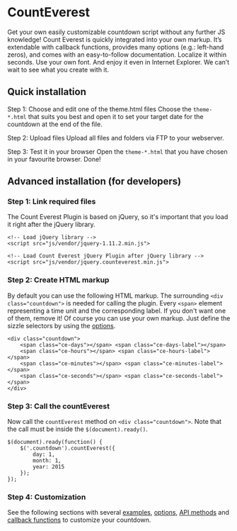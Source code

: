 # CountEverest
Get your own easily customizable countdown script without any further JS knowledge! Count Everest is quickly integrated into your own markup. It’s extendable with callback functions, provides many options (e.g.: left-hand zeros), and comes with an easy-to-follow documentation. Localize it within seconds. Use your own font. And enjoy it even in Internet Explorer. We can’t wait to see what you create with it.

## Quick installation
Step 1: Choose and edit one of the theme.html files
Choose the ```theme-*.html``` that suits you best and open it to set your target date for the countdown at the end of the file.

Step 2: Upload files
Upload all files and folders via FTP to your webserver.

Step 3: Test it in your browser
Open the ```theme-*.html``` that you have chosen in your favourite browser. Done!

## Advanced installation (for developers)
### Step 1: Link required files
The Count Everest Plugin is based on jQuery, so it's important that you load it right after the jQuery library.

```
<!-- Load jQuery library -->
<script src="js/vendor/jquery-1.11.2.min.js">

<!-- Load Count Everest jQuery Plugin after jQuery library -->
<script src="js/vendor/jquery.counteverest.min.js">
```
### Step 2: Create HTML markup
By default you can use the following HTML markup. The surrounding ```<div class="countdown">``` is needed for calling the plugin. Every ```<span>``` element representing a time unit and the corresponding label. If you don't want one of them, remove it! Of course you can use your own markup. Just define the sizzle selectors by using the [options](https://www.mediacoop.fr/sites/all/modules/glazed_builder/glazed_builder/vendor/counteverest/doc/#options).
```
<div class="countdown">
	<span class="ce-days"></span> <span class="ce-days-label"></span>
	<span class="ce-hours"></span> <span class="ce-hours-label"></span>
	<span class="ce-minutes"></span> <span class="ce-minutes-label"></span>
	<span class="ce-seconds"></span> <span class="ce-seconds-label"></span>
</div>
```
### Step 3: Call the countEverest
Now call the ```countEverest``` method on ```<div class="countdown">```. Note that the call must be inside the ```$(document).ready()```.
```
$(document).ready(function() {
	$('.countdown').countEverest({
		day: 1,
		month: 1,
		year: 2015
	});
});
```
### Step 4: Customization
See the following sections with several [examples](https://www.mediacoop.fr/sites/all/modules/glazed_builder/glazed_builder/vendor/counteverest/doc/#examples), [options](https://www.mediacoop.fr/sites/all/modules/glazed_builder/glazed_builder/vendor/counteverest/doc/#options), [API methods](https://www.mediacoop.fr/sites/all/modules/glazed_builder/glazed_builder/vendor/counteverest/doc/#api-methods) and [callback functions](https://www.mediacoop.fr/sites/all/modules/glazed_builder/glazed_builder/vendor/counteverest/doc/#callback-functions) to customize your countdown.
